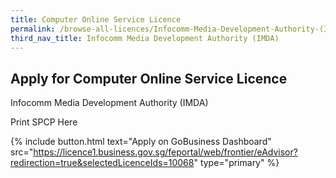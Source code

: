 ```yaml
---
title: Computer Online Service Licence
permalink: /browse-all-licences/Infocomm-Media-Development-Authority-(IMDA)/Computer-Online-Service-Licence
third_nav_title: Infocomm Media Development Authority (IMDA)
---
```


## Apply for Computer Online Service Licence

Infocomm Media Development Authority (IMDA)

Print SPCP Here

{% include button.html text="Apply on GoBusiness Dashboard" src="https://licence1.business.gov.sg/feportal/web/frontier/eAdvisor?redirection=true&selectedLicenceIds=10068" type="primary" %}
